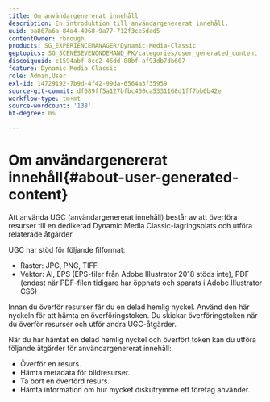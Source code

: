 ```yaml
---
title: Om användargenererat innehåll
description: En introduktion till användargenererat innehåll.
uuid: ba867a6a-84a4-4968-9a77-712f3ce5dad5
contentOwner: rbrough
products: SG_EXPERIENCEMANAGER/Dynamic-Media-Classic
geptopics: SG_SCENESEVENONDEMAND_PK/categories/user_generated_content
discoiquuid: c1594abf-8cc2-46dd-88bf-af93db7db607
feature: Dynamic Media Classic
role: Admin,User
exl-id: 14729192-7b9d-4f42-99da-6564a3f35959
source-git-commit: df689ff5a127bfbc400ca5331168d1ff7bb0b42e
workflow-type: tm+mt
source-wordcount: '138'
ht-degree: 0%

---
```


# Om användargenererat innehåll{#about-user-generated-content}

Att använda UGC (användargenererat innehåll) består av att överföra resurser till en dedikerad Dynamic Media Classic-lagringsplats och utföra relaterade åtgärder.

UGC har stöd för följande filformat:

* Raster: JPG, PNG, TIFF
* Vektor: AI, EPS (EPS-filer från Adobe Illustrator 2018 stöds inte), PDF (endast när PDF-filen tidigare har öppnats och sparats i Adobe Illustrator CS6)

Innan du överför resurser får du en delad hemlig nyckel. Använd den här nyckeln för att hämta en överföringstoken. Du skickar överföringstoken när du överför resurser och utför andra UGC-åtgärder.

När du har hämtat en delad hemlig nyckel och överfört token kan du utföra följande åtgärder för användargenererat innehåll:

* Överför en resurs.
* Hämta metadata för bildresurser.
* Ta bort en överförd resurs.
* Hämta information om hur mycket diskutrymme ett företag använder.
